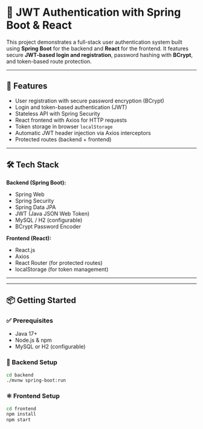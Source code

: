 # 🔐 JWT Authentication with Spring Boot & React

This project demonstrates a full-stack user authentication system built using **Spring Boot** for the backend and **React** for the frontend. It features secure **JWT-based login and registration**, password hashing with **BCrypt**,
and token-based route protection.

---

## 🚀 Features

- User registration with secure password encryption (BCrypt)
- Login and token-based authentication (JWT)
- Stateless API with Spring Security
- React frontend with Axios for HTTP requests
- Token storage in browser `localStorage`
- Automatic JWT header injection via Axios interceptors
- Protected routes (backend + frontend)

---

## 🛠️ Tech Stack

**Backend (Spring Boot):**
- Spring Web
- Spring Security
- Spring Data JPA
- JWT (Java JSON Web Token)
- MySQL / H2 (configurable)
- BCrypt Password Encoder

**Frontend (React):**
- React.js
- Axios
- React Router (for protected routes)
- localStorage (for token management)

---
---

## 📦 Getting Started

### ✅ Prerequisites
- Java 17+
- Node.js & npm
- MySQL or H2 (configurable)

### 🔧 Backend Setup
```bash
cd backend
./mvnw spring-boot:run
```
### ⚛️ Frontend Setup
```bash
cd frontend
npm install
npm start
